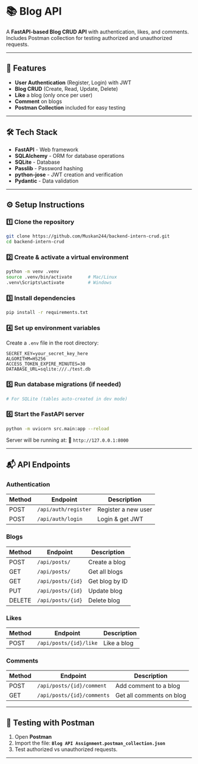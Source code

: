 # 📚 Blog API

A **FastAPI-based Blog CRUD API** with authentication, likes, and comments. Includes Postman collection for testing authorized and unauthorized requests.

---

## 🚀 Features
- **User Authentication** (Register, Login) with JWT
- **Blog CRUD** (Create, Read, Update, Delete)
- **Like** a blog (only once per user)
- **Comment** on blogs
- **Postman Collection** included for easy testing

---

## 🛠 Tech Stack
- **FastAPI** - Web framework
- **SQLAlchemy** - ORM for database operations
- **SQLite** - Database
- **Passlib** - Password hashing
- **python-jose** - JWT creation and verification
- **Pydantic** - Data validation

---

## ⚙️ Setup Instructions

### 1️⃣ Clone the repository
```bash
git clone https://github.com/Muskan244/backend-intern-crud.git
cd backend-intern-crud
````

### 2️⃣ Create & activate a virtual environment

```bash
python -m venv .venv
source .venv/bin/activate      # Mac/Linux
.venv\Scripts\activate         # Windows
```

### 3️⃣ Install dependencies

```bash
pip install -r requirements.txt
```

### 4️⃣ Set up environment variables

Create a `.env` file in the root directory:

```env
SECRET_KEY=your_secret_key_here
ALGORITHM=HS256
ACCESS_TOKEN_EXPIRE_MINUTES=30
DATABASE_URL=sqlite:///./test.db
```

### 5️⃣ Run database migrations (if needed)

```bash
# For SQLite (tables auto-created in dev mode)
```

### 6️⃣ Start the FastAPI server

```bash
python -m uvicorn src.main:app --reload
```

Server will be running at:
📌 `http://127.0.0.1:8000`

---

## 📬 API Endpoints

### Authentication

| Method | Endpoint             | Description         |
| ------ | -------------------- | ------------------- |
| POST   | `/api/auth/register` | Register a new user |
| POST   | `/api/auth/login`    | Login & get JWT     |

### Blogs

| Method | Endpoint          | Description    |
| ------ | ----------------- | -------------- |
| POST   | `/api/posts/`     | Create a blog  |
| GET    | `/api/posts/`     | Get all blogs  |
| GET    | `/api/posts/{id}` | Get blog by ID |
| PUT    | `/api/posts/{id}` | Update blog    |
| DELETE | `/api/posts/{id}` | Delete blog    |

### Likes

| Method | Endpoint               | Description |
| ------ | ---------------------- | ----------- |
| POST   | `/api/posts/{id}/like` | Like a blog |

### Comments

| Method | Endpoint                   | Description              |
| ------ | -------------------------- | ------------------------ |
| POST   | `/api/posts/{id}/comment`  | Add comment to a blog    |
| GET    | `/api/posts/{id}/comments` | Get all comments on blog |

---

## 🧪 Testing with Postman

1. Open **Postman**
2. Import the file:
   **`Blog API Assignment.postman_collection.json`**
3. Test authorized vs unauthorized requests.

---
